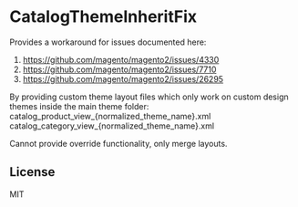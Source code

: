 # CatalogThemeInheritFix


Provides a workaround for issues documented here:
1. https://github.com/magento/magento2/issues/4330
2. https://github.com/magento/magento2/issues/7710
3. https://github.com/magento/magento2/issues/26295

By providing custom theme layout files which only work on custom design themes inside the main theme folder:
catalog_product_view_{normalized_theme_name}.xml
catalog_category_view_{normalized_theme_name}.xml

Cannot provide override functionality, only merge layouts.



## License

MIT
